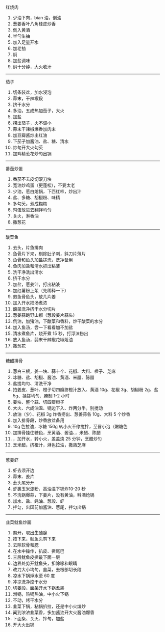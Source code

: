 红烧肉

1. 少油下肉，bian 油，倒油
2. 葱姜香叶八角桂皮炒香
3. 倒入黄酒
4. 半勺生抽
5. 加入足量开水
6. 加老抽
7. 焖
8. 加盐调味
9. 焖十分钟，大火收汁

---

茄子

1. 切条装盆，加水浸泡
2. 蒜末，干辣椒段
3. 挤干水分
4. 多油，五成热加茄子，大火
5. 加盐
6. 捞出茄子，火不调小
7. 蒜末干辣椒爆香加肉末
8. 加豆瓣酱炒出红油
9. 下茄子加酱油、盐、糖、清水
10. 炒匀开大火勾芡
11. 加鸡精葱花炒匀出锅

---

番茄炒蛋

1. 番茄不去皮切滚刀块
2. 宽油炒鸡蛋（更蓬松），不要太老
3. 少油，葱白炝锅，下西红柿，炒出汁
4. 盐、多糖、胡椒粉、味精
5. 多勾芡，煮成糊糊
6. 鸡蛋放进去翻拌均匀
7. 关火，淋香油
8. 撒葱花

---

酸菜鱼

1. 去头，片鱼排肉
2. 鱼骨片下来，剔除肚子刺，斜刀片薄片
3. 鱼骨和鱼头加盐搓洗，洗净备用
4. 鱼肉加盐和清水抓出粘液
5. 洗干净洗出清水
6. 挤干水分
7. 加盐，葱姜汁，打出粘液
8. 加红薯粉上浆（先稀释一下）
9. 煎鱼骨鱼头，放几片姜
10. 加入开水把汤煮浓
11. 酸菜洗净挤干水分切片
12. 葱姜蒜跑野山椒（葱段姜片蒜头）
13. 倒油，加猪油，下酸菜和香料，炒干酸菜的水分
14. 加入鱼汤，尝一下看看加不加盐
15. 清水煮鱼片，烧开煮 15 秒，打浮沫捞出
16. 放入鱼汤，蒜末干辣椒花椒炝油
17. 撒葱花

---

糖醋排骨

1. 葱白三根，姜一块、蒜十个、花椒、大料、橙子、芝麻
2. 冰糖、盐、胡椒、酱油、黄酒、米醋、陈醋
3. 盐搓均匀、清洗干净
4. 拍姜皮、葱叶、橙子切四瓣挤橙汁放入、黄酒 10g、花椒 3g、胡椒粉 2g、盐 5g、揉搓均匀、腌制 1-2 小时
5. 姜块、整个蒜、切四瓣橙子
6. 大火、六成油温、锅边下入、炸两分半，别搅动
7. 放油（少）、花椒 3g 炸香捞出、葱姜蒜各 10g、大料 5 个炒香
8. 加入排骨段，炒香放盆备用
9. 10g 色拉油，冰糖 150g 转小火不停搅拌，至冒小泡（嫩糖色
10. 加排骨挂住糖色，烹黄酒、酱油、，米醋、陈醋
11. ，加开水，转小火，盖盖烧 25 分钟，烹醋炒匀
12. 烹米醋，挤橙汁，淋色拉油，撒熟芝麻

---

葱姜虾

1. 虾去须开边
2. 蒜末、姜片
3. 葱头尾分开
4. 虾裹玉米淀粉，高油温下锅炸10-20 秒
5. 不洗锅爆蒜，下姜片，没有黄油，料酒炝锅
6. 加水、盐、蚝油、葱段、虾
7. 拌匀，出国前加酱油、葱尾，拌匀出锅

---

韭菜鱿鱼炒面

1. 剪开，取出生殖腺
2. 拽下来，鱿鱼头剪下来
3. 去除软骨和腮
4. 在水中操作，扒皮、撕尾巴
5. 三层鱿鱼皮撕最下面一层
6. 边界处剪开鱿鱼头，扣除喙和眼睛 
7. 改刀大小均匀，韭菜，去根部切长段
8. 凉水下锅焯水至 60 度
9. 冲凉洗净控干水分
10. 切姜段，面条开水下锅煮熟
11. 滑锅，热锅热油，中小火下锅
12. 不动，烤干水分
13. 韭菜下锅，粘锅扒拉，还是中小火煸炒
14. 闻到浓浓韭菜香，多加酱油开大火酱油爆香
15. 下面条、关火、拌匀，加盐
16. 开大火出锅